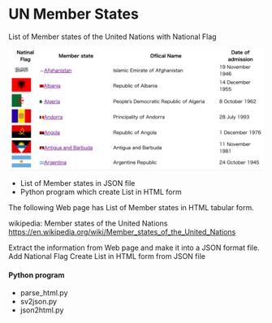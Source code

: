 UN Member States
===============

List of Member states of the United Nations with National Flag

![un_countries_flag](https://github.com/ohwada/World_Countries/blob/af9a8face8ebb0a96bb79d56d3088a8131b3b284/un_member_states/screenshots/un_countries_flag.png)

- List of Member states in JSON file
- Python program which create List in HTML form

The following Web page has List of Member states in HTML tabular form.

wikipedia: Member states of the United Nations
https://en.wikipedia.org/wiki/Member_states_of_the_United_Nations

Extract the information from Web page
and make it into a JSON format file.
Add National Flag
Create List in HTML form from JSON file

#### Python program
- parse_html.py
- sv2json.py
- json2html.py


